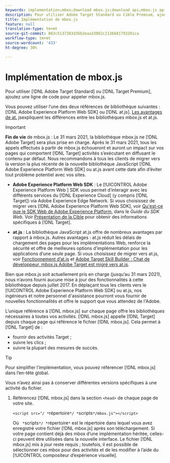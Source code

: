 ```yaml
---
keywords: implementation;mbox;download mbox.js;download api;mbox.js api
description: Pour utiliser Adobe Target Standard ou Cible Premium, ajoutez une ligne de code pour appeler mbox.js.
title: Implémentation de mbox.js
feature: null
translation-type: tm+mt
source-git-commit: 863c5137383d35b2eaa33082c2136b81793281ca
workflow-type: tm+mt
source-wordcount: '433'
ht-degree: 30%

---
```



# Implémentation de mbox.js

Pour utiliser [!DNL Adobe Target Standard] ou [!DNL Target Premium], ajoutez une ligne de code pour appeler mbox.js.

Vous pouvez utiliser l’une des deux références de bibliothèque suivantes : [!DNL Adobe Experience Platform Web SDK] ou [!DNL at.js]. [Les avantages de at.](/help/c-implementing-target/c-implementing-target-for-client-side-web/t-mbox-download/c-target-atjs-implementation/target-atjs-implementation.md#benefits) jsexpliquent les différences entre les bibliothèques mbox.js et at.js.

>[!IMPORTANT]
>
>**Fin de vie** de mbox.js : Le 31 mars 2021, la bibliothèque mbox.js ne  [!DNL Adobe Target] sera plus prise en charge. Après le 31 mars 2021, tous les appels effectués à partir de mbox.js échoueront et auront un impact sur vos pages qui comportent [!DNL Target] activités s’exécutant en diffusant le contenu par défaut. Nous recommandons à tous les clients de migrer vers la version la plus récente de la nouvelle bibliothèque JavaScript [!DNL Adobe Experience Platform Web SDK] ou at.js avant cette date afin d’éviter tout problème potentiel avec vos sites.
>
>* **Adobe Experience Platform Web SDK** : Le  [!UICONTROL Adobe Experience Platform Web ] SDK vous permet d’interagir avec les différents services du  [!DNL Experience Cloud] (y compris  [!DNL Target]) via Adobe Experience Edge Network. Si vous choisissez de migrer vers [!DNL Adobe Experience Platform Web SDK], voir [Qu&#39;est-ce que le SDK Web de Adobe Experience Platform](https://experienceleague.adobe.com/docs/experience-platform/edge/home.html), dans le *Guide du SDK Web*. Voir [Présentation de la Cible](https://experienceleague.adobe.com/docs/experience-platform/edge/personalization/adobe-target/target-overview.html) pour obtenir des informations spécifiques à [!DNL Target].
   >
   >
* **at.js** : La bibliothèque JavaScript at.js offre de nombreux avantages par rapport à mbox.js. Autres avantages : at.js réduit les délais de chargement des pages pour les implémentations Web, renforce la sécurité et offre de meilleures options d’implémentation pour les applications d’une seule page. Si vous choisissez de migrer vers at.js, voir [Fonctionnement d’at.js](/help/c-implementing-target/c-implementing-target-for-client-side-web/c-how-atjs-works/how-atjs-works.md) et [Adobe Target Skill Builder : Chat de développeur, mbox.js Adobe Target est migré vers at.js](https://seminars.adobeconnect.com/ptdo6mfo6qn6/?proto=true).
>
>
Bien que mbox.js soit actuellement pris en charge (jusqu’au 31 mars 2021), nous n’avons fourni aucune mise à jour des fonctionnalités à cette bibliothèque depuis juillet 2017. En déplaçant tous les clients vers le [!UICONTROL Adobe Experience Platform Web SDK] ou at.js, nos ingénieurs et notre personnel d&#39;assistance pourront vous fournir de nouvelles fonctionnalités et offre le support que vous attendez de l&#39;Adobe.

L’unique référence à [!DNL mbox.js] sur chaque page offre les bibliothèques nécessaires à toutes vos activités. [!DNL mbox.js] appelle [!DNL Target] depuis chaque page qui référence le fichier [!DNL mbox.js]. Cela permet à [!DNL Target] de :

* fournir des activités Target ;
* suivre les clics ;
* suivre la plupart des mesures de succès.

>[!TIP]
>
>Pour simplifier l’implémentation, vous pouvez référencer [!DNL mbox.js] dans l’en-tête global.

Vous n’avez ainsi pas à conserver différentes versions spécifiques à une activité du fichier.

1. Référencez [!DNL mbox.js] dans la section `<head>` de chaque page de votre site.

   `<script src="/ *`répertoire`*/ *`scripts`*/mbox.js"></script>`

   Où ` *`scripts`*/ *`répertoire`*` est le répertoire dans lequel vous avez enregistré votre fichier [!DNL mbox.js] après son téléchargement. 
Si votre page contient déjà des mbox d’une implémentation héritée, celles-ci peuvent être utilisées dans la nouvelle interface. Le fichier [!DNL mbox.js] mis à jour reste requis ; toutefois, il est possible de sélectionner ces mbox pour des activités et de les modifier à l’aide du [!UICONTROL compositeur d’expérience visuelle].